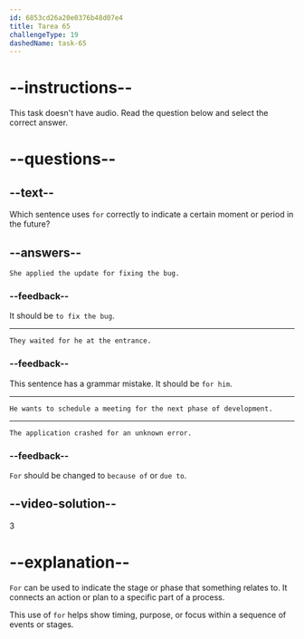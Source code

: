 ```yaml
---
id: 6853cd26a20e0376b48d07e4
title: Tarea 65
challengeType: 19
dashedName: task-65
---
```


# --instructions--

This task doesn't have audio. Read the question below and select the correct answer.

# --questions--

## --text--

Which sentence uses `for` correctly to indicate a certain moment or period in the future?

## --answers--

`She applied the update for fixing the bug.`

### --feedback--

It should be `to fix the bug`.

---

`They waited for he at the entrance.`

### --feedback--

This sentence has a grammar mistake. It should be `for him`.

---

`He wants to schedule a meeting for the next phase of development.`

---

`The application crashed for an unknown error.`

### --feedback--

`For` should be changed to `because of` or `due to`.

## --video-solution--

3

# --explanation--

`For` can be used to indicate the stage or phase that something relates to. It connects an action or plan to a specific part of a process.

This use of `for` helps show timing, purpose, or focus within a sequence of events or stages.
